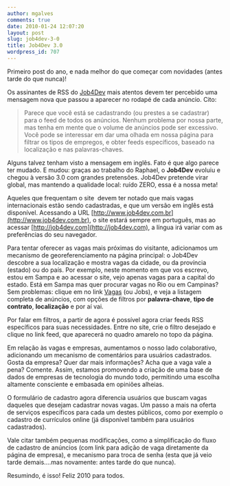 ```yaml
---
author: mgalves
comments: true
date: 2010-01-24 12:07:20
layout: post
slug: job4dev-3-0
title: Job4Dev 3.0
wordpress_id: 707
---
```


Primeiro post do ano, e nada melhor do que começar com novidades (antes tarde do que nunca)!

Os assinantes de RSS do [Job4Dev](http://job4dev.com) mais atentos devem ter percebido uma mensagem nova que passou a aparecer no rodapé de cada anúncio. Cito:


> Parece que você está se cadastrando (ou prestes a se cadastrar) para o feed de todos os anúncios. Nenhum problema por nossa parte, mas tenha em mente que o volume de anúncios pode ser excessivo. Você pode se interessar em dar uma olhada em nossa página para filtrar os tipos de empregos, e obter feeds específicos, baseado na localização e nas palavras-chaves.


Alguns talvez tenham visto a mensagem em inglês. Fato é que algo parece ter mudado. E mudou: graças ao trabalho do Raphael, o **Job4Dev** evoluiu e chegou à versão 3.0 com grandes pretensões. Job4Dev pretende virar global, mas mantendo a qualidade local: ruído ZERO, essa é a nossa meta!

Aqueles que frequentam o site  devem ter notado que mais vagas internacionais estão sendo cadastradas, e que um versão em inglês está disponível. Acessando a URL [http://www.job4dev.com.br](http://www.job4dev.com.br), o site estará sempre em português, mas ao acessar [http://job4dev.com](http://job4dev.com), a língua irá variar com as preferências do seu navegador.

Para tentar oferecer as vagas mais próximas do visitante, adicionamos um mecanismo de georeferenciamento na página principal: o Job4Dev descobre a sua localização e mostra vagas da cidade, ou da província (estado) ou do país. Por exemplo, neste momento em que vos escrevo, estou em Sampa e ao acessar o site, vejo apenas vagas para a capital do estado. Está em Sampa mas quer procurar vagas no Rio ou em Campinas? Sem problemas: clique em no link [Vagas](http://job4dev.com/jobs) (ou Jobs), e veja a listagem completa de anúncios, com opções de filtros por **palavra-chave**, **tipo de contrato**, **localização** e por aí vai.

Por falar em filtros, a partir de agora é possível agora criar feeds RSS específicos para suas necessidades. Entre no site, crie o filtro desejado e clique no link feed, que aparecerá no quadro amarelo no topo da página.

Em relação às vagas e empresas, aumentamos o nosso lado colaborativo, adicionando um mecanismo de comentários para usuários cadastrados. Gosta da empresa? Quer dar mais informações? Acha que a vaga vale a pena? Comente. Assim, estamos promovendo a criação de uma base de dados de empresas de tecnologia do mundo todo, permitindo uma escolha altamente consciente e embasada em opiniões alheias.

O formulário de cadastro agora diferencia usuários que buscam vagas daqueles que desejam cadastrar novas vagas. Um passo a mais na oferta de serviços específicos para cada um destes públicos, como por exemplo o cadastro de currículos online (já disponível também para usuários cadastrados).

Vale citar também pequenas modificações, como a simplificação do fluxo de cadastro de anúncios (com link para adição de vaga diretamente da página de empresa), e mecanismo para troca de senha (esta que já veio tarde demais....mas novamente: antes tarde do que nunca).

Resumindo, é isso! Feliz 2010 para todos.
